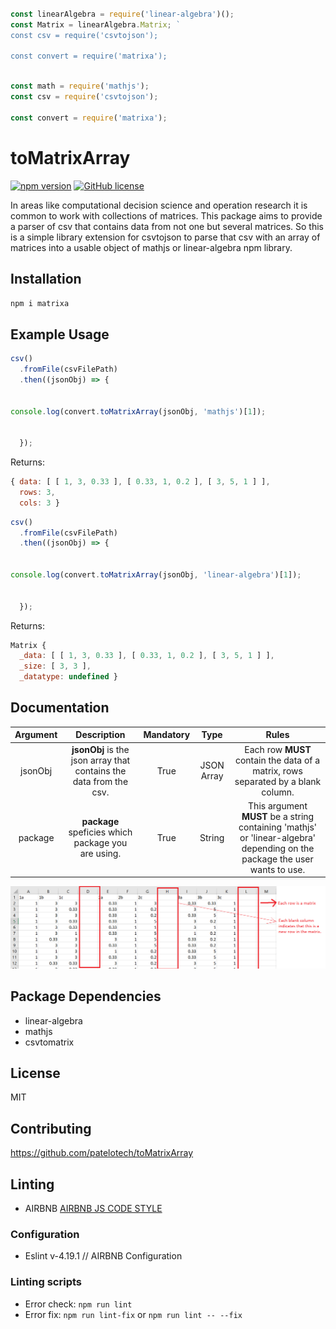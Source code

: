 ```javascript

const linearAlgebra = require('linear-algebra')();
const Matrix = linearAlgebra.Matrix; `
const csv = require('csvtojson');
	
const convert = require('matrixa');

```

```javascript

const math = require('mathjs');
const csv = require('csvtojson');
	
const convert = require('matrixa');

```

# toMatrixArray
[![npm version](https://badge.fury.io/js/recht.svg)](https://badge.fury.io/js/recht)
[![GitHub license](https://img.shields.io/badge/license-MIT-blue.svg)](https://raw.githubusercontent.com/dashersw/recht/master/LICENSE)

In areas like computational decision science and operation research it is common to work with collections of matrices. This package aims to provide a parser of csv that contains data from not one but several matrices.
So this is a simple library extension for csvtojson to parse that csv with an array of matrices into a usable object of mathjs or linear-algebra npm library.

## Installation

` npm i matrixa `

## Example Usage

```javascript
csv()
  .fromFile(csvFilePath)
  .then((jsonObj) => {
      

console.log(convert.toMatrixArray(jsonObj, 'mathjs')[1]);


  });
```

Returns:
```javascript
{ data: [ [ 1, 3, 0.33 ], [ 0.33, 1, 0.2 ], [ 3, 5, 1 ] ],
  rows: 3,
  cols: 3 }
```

```javascript
csv()
  .fromFile(csvFilePath)
  .then((jsonObj) => {
      

console.log(convert.toMatrixArray(jsonObj, 'linear-algebra')[1]);


  });
```

Returns:
```javascript
Matrix {
  _data: [ [ 1, 3, 0.33 ], [ 0.33, 1, 0.2 ], [ 3, 5, 1 ] ],
  _size: [ 3, 3 ],
  _datatype: undefined }
```


## Documentation

| Argument      | Description                                                                                                                                                                                               | Mandatory  | Type                    |  Rules                                                                                                                                                                                                                 |
|:-------------:|:---------------------------------------------------------------------------------------------------------------------------------------------------------------------------------------------------------:|:----------:|:-----------------------:|:----------------------------------------------------------------------------------------------------------------------------------------------------------------------------------------------------------------------:|
| jsonObj       | **jsonObj** is the json array that contains the data from the csv.                                                                                                                                        | True       | JSON Array              | Each row **MUST** contain the data of a matrix, rows separated by a blank column.                                                                                                                                      | 
| package       | **package** speficies which package you are using.                                                                                                                                                        | True       | String                  | This argument **MUST** be a string containing 'mathjs' or 'linear-algebra' depending on the package the user wants to use.                                                                                             |

![](example.png)

## Package Dependencies

-   linear-algebra
-   mathjs
-   csvtomatrix

## License

MIT

## Contributing

<https://github.com/patelotech/toMatrixArray>

## Linting

-   AIRBNB
[AIRBNB JS CODE STYLE](https://dev.mysql.com/doc/ "AIRBNB JS CODE STYLE")

### Configuration

-   Eslint v-4.19.1 // AIRBNB Configuration

### Linting scripts

-   Error check: `npm run lint`
-   Error fix:  `npm run lint-fix` or `npm run lint -- --fix`

